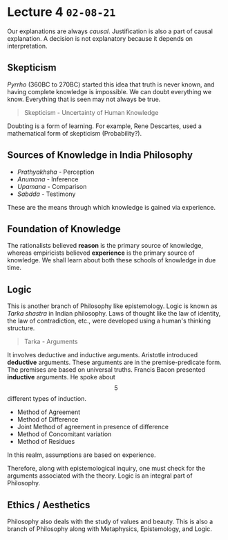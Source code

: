 # Lecture 4 `02-08-21`

Our explanations are always *causal*. Justification is also a part of causal explanation. A decision is not explanatory because it depends on interpretation.

## Skepticism

*Pyrrho* (360BC to 270BC) started this idea that truth is never known, and having complete knowledge is impossible. We can doubt everything we know. Everything that is seen may not always be true.

> Skepticism - Uncertainty of Human Knowledge

Doubting is a form of learning. For example, Rene Descartes, used a mathematical form of skepticism (Probability?).

## Sources of Knowledge in India Philosophy

- *Prathyakhsha* - Perception
- *Anumana* - Inference
- *Upamana* - Comparison
- *Sabdda* - Testimony

These are the means through which knowledge is gained via experience.

## Foundation of Knowledge

The rationalists believed **reason** is the primary source of knowledge, whereas empiricists believed **experience** is the primary source of knowledge. We shall learn about both these schools of knowledge in due time.

## Logic

This is another branch of Philosophy like epistemology. Logic is known as *Tarka shastra* in Indian philosophy.  Laws of thought like the law of identity, the law of contradiction, etc., were developed using a human's thinking structure.

>  Tarka - Arguments

It involves deductive and inductive arguments. Aristotle introduced **deductive** arguments. These arguments are in the premise-predicate form. The premises are based on universal truths. Francis Bacon presented **inductive** arguments. He spoke about $$5$$ different types of induction. 

- Method of Agreement
- Method of Difference
- Joint Method of agreement in presence of difference
- Method of Concomitant variation
- Method of Residues

In this realm, assumptions are based on experience.

Therefore, along with epistemological inquiry, one must check for the arguments associated with the theory. Logic is an integral part of Philosophy.

## Ethics / Aesthetics

Philosophy also deals with the study of values and beauty. This is also a branch of Philosophy along with Metaphysics, Epistemology, and Logic.

